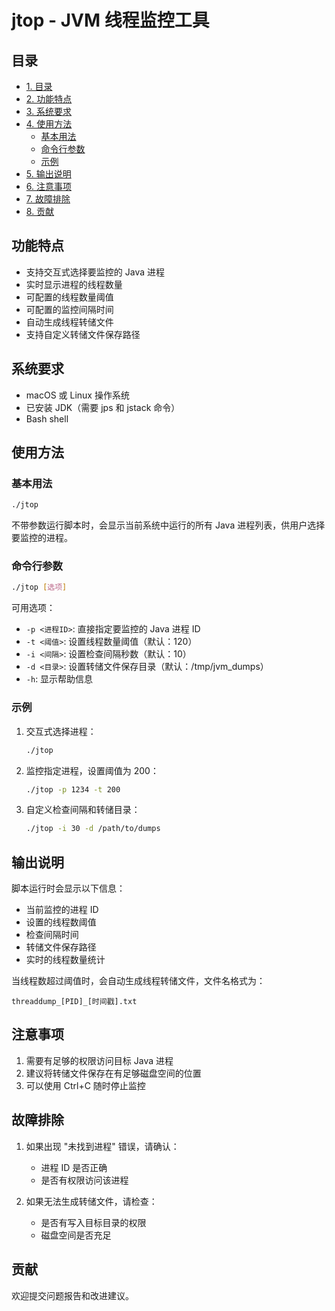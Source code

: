 # jtop - JVM 线程监控工具

## 目录
- [1. 目录](#目录)
- [2. 功能特点](#功能特点)
- [3. 系统要求](#系统要求)
- [4. 使用方法](#使用方法)
    - [基本用法](#基本用法)
    - [命令行参数](#命令行参数)
    - [示例](#示例)
- [5. 输出说明](#输出说明)
- [6. 注意事项](#注意事项)
- [7. 故障排除](#故障排除)
- [8. 贡献](#贡献)



## 功能特点

- 支持交互式选择要监控的 Java 进程
- 实时显示进程的线程数量
- 可配置的线程数量阈值
- 可配置的监控间隔时间
- 自动生成线程转储文件
- 支持自定义转储文件保存路径

## 系统要求

- macOS 或 Linux 操作系统
- 已安装 JDK（需要 jps 和 jstack 命令）
- Bash shell

## 使用方法

### 基本用法

```bash
./jtop
```
不带参数运行脚本时，会显示当前系统中运行的所有 Java 进程列表，供用户选择要监控的进程。

### 命令行参数

```bash
./jtop [选项]
```

可用选项：
- `-p <进程ID>`: 直接指定要监控的 Java 进程 ID
- `-t <阈值>`: 设置线程数量阈值（默认：120）
- `-i <间隔>`: 设置检查间隔秒数（默认：10）
- `-d <目录>`: 设置转储文件保存目录（默认：/tmp/jvm_dumps）
- `-h`: 显示帮助信息

### 示例

1. 交互式选择进程：
   ```bash
   ./jtop
   ```

2. 监控指定进程，设置阈值为 200：
   ```bash
   ./jtop -p 1234 -t 200
   ```

3. 自定义检查间隔和转储目录：
   ```bash
   ./jtop -i 30 -d /path/to/dumps
   ```

## 输出说明

脚本运行时会显示以下信息：
- 当前监控的进程 ID
- 设置的线程数阈值
- 检查间隔时间
- 转储文件保存路径
- 实时的线程数量统计

当线程数超过阈值时，会自动生成线程转储文件，文件名格式为：
```
threaddump_[PID]_[时间戳].txt
```

## 注意事项

1. 需要有足够的权限访问目标 Java 进程
2. 建议将转储文件保存在有足够磁盘空间的位置
3. 可以使用 Ctrl+C 随时停止监控

## 故障排除

1. 如果出现 "未找到进程" 错误，请确认：
   - 进程 ID 是否正确
   - 是否有权限访问该进程

2. 如果无法生成转储文件，请检查：
   - 是否有写入目标目录的权限
   - 磁盘空间是否充足

## 贡献

欢迎提交问题报告和改进建议。

